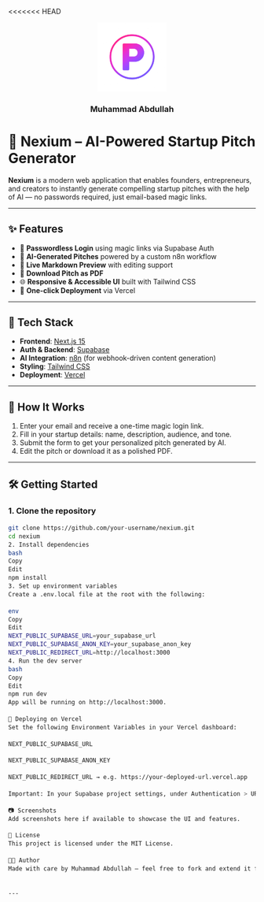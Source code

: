 <<<<<<< HEAD
<a name="readme-top"></a>

<div align="center">

  <img src="./public/android-chrome-192x192.png" alt="logo" width="140"  height="auto" />
  <br/>

  <h3><b>Muhammad Abdullah</b></h3>

</div>

<!-- TABLE OF CONTENTS -->

# 🚀 Nexium – AI-Powered Startup Pitch Generator

**Nexium** is a modern web application that enables founders, entrepreneurs, and creators to instantly generate compelling startup pitches with the help of AI — no passwords required, just email-based magic links.

---

## ✨ Features

- 🔐 **Passwordless Login** using magic links via Supabase Auth
- 🤖 **AI-Generated Pitches** powered by a custom n8n workflow
- 📝 **Live Markdown Preview** with editing support
- 📄 **Download Pitch as PDF**
- 🌐 **Responsive & Accessible UI** built with Tailwind CSS
- 🚀 **One-click Deployment** via Vercel

---

## 🔧 Tech Stack

- **Frontend**: [Next.js 15](https://nextjs.org/)
- **Auth & Backend**: [Supabase](https://supabase.com/)
- **AI Integration**: [n8n](https://n8n.io/) (for webhook-driven content generation)
- **Styling**: [Tailwind CSS](https://tailwindcss.com/)
- **Deployment**: [Vercel](https://vercel.com)

---

## 🧪 How It Works

1. Enter your email and receive a one-time magic login link.
2. Fill in your startup details: name, description, audience, and tone.
3. Submit the form to get your personalized pitch generated by AI.
4. Edit the pitch or download it as a polished PDF.

---

## 🛠️ Getting Started

### 1. Clone the repository

```bash
git clone https://github.com/your-username/nexium.git
cd nexium
2. Install dependencies
bash
Copy
Edit
npm install
3. Set up environment variables
Create a .env.local file at the root with the following:

env
Copy
Edit
NEXT_PUBLIC_SUPABASE_URL=your_supabase_url
NEXT_PUBLIC_SUPABASE_ANON_KEY=your_supabase_anon_key
NEXT_PUBLIC_REDIRECT_URL=http://localhost:3000
4. Run the dev server
bash
Copy
Edit
npm run dev
App will be running on http://localhost:3000.

🚀 Deploying on Vercel
Set the following Environment Variables in your Vercel dashboard:

NEXT_PUBLIC_SUPABASE_URL

NEXT_PUBLIC_SUPABASE_ANON_KEY

NEXT_PUBLIC_REDIRECT_URL → e.g. https://your-deployed-url.vercel.app

Important: In your Supabase project settings, under Authentication > URL Configuration, whitelist your deployed URL in Site URL and Redirect URLs.

📷 Screenshots
Add screenshots here if available to showcase the UI and features.

📄 License
This project is licensed under the MIT License.

👨‍💻 Author
Made with care by Muhammad Abdullah — feel free to fork and extend it for your own use.


---

```
